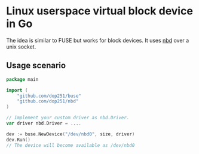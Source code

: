 # Linux userspace virtual block device in Go

The idea is similar to FUSE but works for block devices. It uses [nbd](https://github.com/dop251/nbd)
over a unix socket.

## Usage scenario

```go
package main

import (
    "github.com/dop251/buse"
    "github.com/dop251/nbd"
)

// Implement your custom driver as nbd.Driver.
var driver nbd.Driver = ....

dev := buse.NewDevice("/dev/nbd0", size, driver)
dev.Run()
// The device will become available as /dev/nbd0

```
